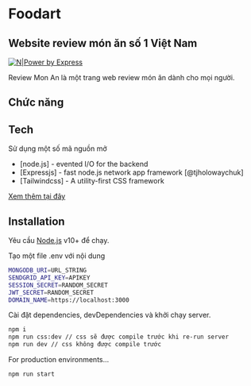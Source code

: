 # Foodart

## Website review món ăn số 1 Việt Nam

[![N|Power by Express](https://img.shields.io/badge/express-powered-brightgreen)](https://img.shields.io/badge/express-powered-brightgreen)

Review Mon An là một trang web review món ăn dành cho mọi người.



## Chức năng

## Tech

Sử dụng một số mã nguồn mở

- [node.js] - evented I/O for the backend
- [Expressjs] - fast node.js network app framework [@tjholowaychuk]
- [Tailwindcss] - A utility-first CSS framework

[Xem thêm tại đây](/package.json)

## Installation

Yêu cầu [Node.js](https://nodejs.org/) v10+ để chạy.

Tạo một file .env với nội dung
```sh
MONGODB_URI=URL_STRING
SENDGRID_API_KEY=APIKEY
SESSION_SECRET=RANDOM_SECRET
JWT_SECRET=RANDOM_SECRET
DOMAIN_NAME=https://localhost:3000
```

Cài đặt dependencies, devDependencies và khởi chạy server.

```sh
npm i
npm run css:dev // css sẽ được compile trước khi re-run server
npm run dev // css không được compile trước
```

For production environments...

```sh
npm run start
```
